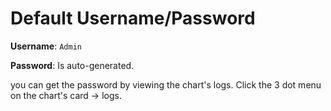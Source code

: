 # Default Username/Password

**Username**: `Admin`

**Password**: Is auto-generated.

you can get the password by viewing the chart's logs. Click the 3 dot menu on the chart's card -> logs.
